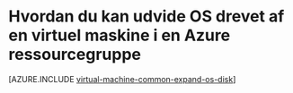 <properties
   pageTitle="Hvordan du kan udvide OS drevet af en virtuel maskine i en Azure ressourcegruppe | Microsoft Azure"
   description="I denne artikel beskrives en metode til udvidelse af størrelsen af OS drevet af et virtuelt ved hjælp af Azure ressourcestyring Powershell."
   services="virtual-machines-windows"
   documentationCenter=""
   authors="kirpasingh"
   manager="roshar"
   editor=""
   tags="azure-resource-manager"/>

<tags
   ms.service="virtual-machines-windows"
   ms.devlang="na"
   ms.topic="article"
   ms.tgt_pltfrm="vm-windows"
   ms.workload="infrastructure-services"
   ms.date="10/18/2016"
   ms.author="kirpas"/>

# <a name="how-to-expand-the-os-drive-of-a-virtual-machine-in-an-azure-resource-group"></a>Hvordan du kan udvide OS drevet af en virtuel maskine i en Azure ressourcegruppe

[AZURE.INCLUDE [virtual-machine-common-expand-os-disk](../../includes/virtual-machines-common-expand-os-disk.md)]
